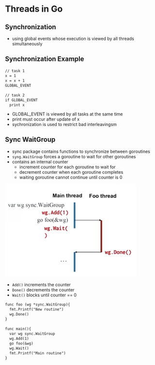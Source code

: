 # Threads in Go

## Synchronization

- using global events whose execution is viewed by all threads simultaneously

## Synchronization Example

```golang
// task 1
x = 1
x = x + 1
GLOBAL_EVENT

// task 2
if GLOBAL_EVENT
  print x

```

- GLOBAL_EVENT is viewed by all tasks at the same time
- print must occur after update of x
- sychronization is used to restrict bad interleavingsm

## Sync WaitGroup

- sync package contains functions to synchronize between goroutines
- `syng.WaitGroup` forces a goroutine to wait for other goroutines
- contains an internal counter
  - increment counter for each goroutine to wait for
  - decrement counter when each goroutine completes
  - waiting goroutine cannot continue until counter is 0

![WaitGroup](assets/waitGroup.png)

- `Add()` increments the counter
- `Done()` decrements the counter
- `Wait()` blocks until counter == 0

```golang
func foo (wg *sync.WaitGroup){
  fmt.Printf("New routine")
  wg.Done()
}

func main(){
  var wg sync.WaitGroup
  wg.Add(1)
  go foo(&wg)
  wg.Wait()
  fmt.Printf("Main routine")
}
```
